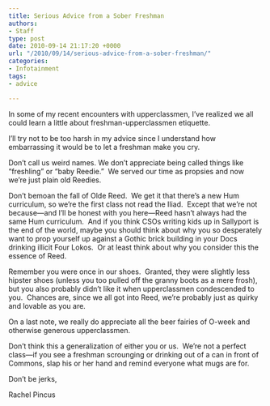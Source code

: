```yaml
---
title: Serious Advice from a Sober Freshman
authors:
- Staff
type: post
date: 2010-09-14 21:17:20 +0000
url: "/2010/09/14/serious-advice-from-a-sober-freshman/"
categories:
- Infotainment
tags:
- advice

---
```

In some of my recent encounters with upperclassmen, I’ve realized we all could learn a little about freshman-upperclassmen etiquette.

I’ll try not to be too harsh in my advice since I understand how embarrassing it would be to let a freshman make you cry.

Don’t call us weird names. We don’t appreciate being called things like “freshling” or “baby Reedie.”  We served our time as propsies and now we’re just plain old Reedies.

Don’t bemoan the fall of Olde Reed.  We get it that there’s a new Hum curriculum, so we’re the first class not read the Iliad.  Except that we’re not because—and I’ll be honest with you here—Reed hasn’t always had the same Hum curriculum.  And if you think CSOs writing kids up in Sallyport is the end of the world, maybe you should think about why you so desperately want to prop yourself up against a Gothic brick building in your Docs drinking illicit Four Lokos.  Or at least think about why you consider this the essence of Reed.

Remember you were once in our shoes.  Granted, they were slightly less hipster shoes (unless you too pulled off the granny boots as a mere frosh), but you also probably didn’t like it when upperclassmen condescended to you.  Chances are, since we all got into Reed, we’re probably just as quirky and lovable as you are.

On a last note, we really do appreciate all the beer fairies of O-week and otherwise generous upperclassmen.

Don’t think this a generalization of either you or us.  We’re not a perfect class—if you see a freshman scrounging or drinking out of a can in front of Commons, slap his or her hand and remind everyone what mugs are for.

Don’t be jerks,
  
Rachel Pincus